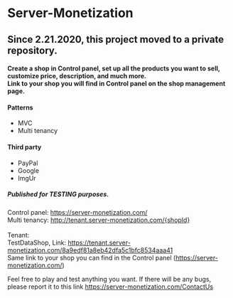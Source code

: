 # Server-Monetization

## Since 2.21.2020, this project moved to a private repository.

#### Create a shop in Control panel, set up all the products you want to sell, customize price, description, and much more. <br> Link to your shop you will find in Control panel on the shop management page.

#### Patterns
- MVC
- Multi tenancy

#### Third party
- PayPal
- Google
- ImgUr

##### Published for TESTING purposes.<br>
Control panel: https://server-monetization.com/ <br>
Multi tenancy: http://tenant.server-monetization.com/{shopId} <br>
<br>
Tenant: <br>
TestDataShop, Link: https://tenant.server-monetization.com/8a9edf81a8eb42dfa5c1bfc8534aaa41 <br>
Same link to your shop you can find in the Control panel (https://server-monetization.com/) <br>

Feel free to play and test anything you want. If there will be any bugs, please report it to this link https://server-monetization.com/ContactUs
